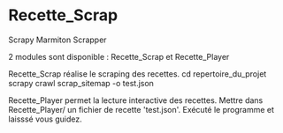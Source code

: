 # Recette_Scrap
Scrapy Marmiton Scrapper

2 modules sont disponible : Recette_Scrap et Recette_Player

Recette_Scrap réalise le scraping des recettes.
cd repertoire_du_projet
scrapy crawl scrap_sitemap -o test.json

Recette_Player permet la lecture interactive des recettes.
Mettre dans Recette_Player/ un fichier de recette 'test.json'.
Exécuté le programme et laisssé vous guidez.
